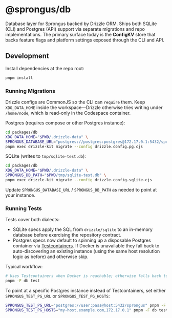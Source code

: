 # @sprongus/db

Database layer for Sprongus backed by Drizzle ORM. Ships both SQLite (CLI) and Postgres (API) support via separate migrations and repo implementations. The primary surface today is the **ConfigKV** store that backs feature flags and platform settings exposed through the CLI and API.

## Development

Install dependencies at the repo root:

```bash
pnpm install
```

### Running Migrations

Drizzle configs are CommonJS so the CLI can `require` them. Keep `XDG_DATA_HOME` inside the workspace—Drizzle otherwise tries writing under `/home/node`, which is read-only in the Codespace container.

Postgres (requires compose or other Postgres instance):

```bash
cd packages/db
XDG_DATA_HOME="$PWD/.drizzle-data" \
SPRONGUS_DATABASE_URL="postgres://postgres:postgres@172.17.0.1:5432/sprongus" \
pnpm exec drizzle-kit migrate --config drizzle.config.pg.cjs
```

SQLite (writes to `tmp/sqlite-test.db`):

```bash
cd packages/db
XDG_DATA_HOME="$PWD/.drizzle-data" \
SPRONGUS_DB_PATH="$PWD/tmp/sqlite-test.db" \
pnpm exec drizzle-kit migrate --config drizzle.config.sqlite.cjs
```

Update `SPRONGUS_DATABASE_URL` / `SPRONGUS_DB_PATH` as needed to point at your instance.

### Running Tests

Tests cover both dialects:

- SQLite specs apply the SQL from `drizzle/sqlite` to an in-memory database before exercising the repository contract.
- Postgres specs now default to spinning up a disposable Postgres container via [Testcontainers](https://node.testcontainers.org/). If Docker is unavailable they fall back to auto-discovering an existing instance (using the same host resolution logic as before) and otherwise skip.

Typical workflow:

```bash
# Uses Testcontainers when Docker is reachable; otherwise falls back to host discovery.
pnpm -F db test
```

To point at a specific Postgres instance instead of Testcontainers, set either `SPRONGUS_TEST_PG_URL` or `SPRONGUS_TEST_PG_HOSTS`:

```bash
SPRONGUS_TEST_PG_URL="postgres://user:pass@host:5432/sprongus" pnpm -F db test
SPRONGUS_TEST_PG_HOSTS="my-host.example.com,172.17.0.1" pnpm -F db test
```
